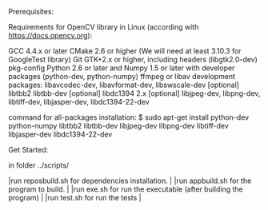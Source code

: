 Prerequisites:

Requirements for OpenCV library in Linux (according with https://docs.opencv.org):

GCC 4.4.x or later
CMake 2.6 or higher (We will need at least 3.10.3 for GoogleTest library)
Git
GTK+2.x or higher, including headers (libgtk2.0-dev)
pkg-config
Python 2.6 or later and Numpy 1.5 or later with developer packages (python-dev, python-numpy)
ffmpeg or libav development packages: libavcodec-dev, libavformat-dev, libswscale-dev
[optional] libtbb2 libtbb-dev
[optional] libdc1394 2.x
[optional] libjpeg-dev, libpng-dev, libtiff-dev, libjasper-dev, libdc1394-22-dev

command for all-packages installation:
$ sudo apt-get install python-dev python-numpy libtbb2 libtbb-dev libjpeg-dev libpng-dev libtiff-dev libjasper-dev libdc1394-22-dev



Get Started:

 in folder ../scripts/
 
 |run reposbuild.sh for dependencies installation.                | 
 |run appbuild.sh for the program to build.                       |
 |run exe.sh for run the executable (after building the program)  |
 |run test.sh for run the tests                                   |
